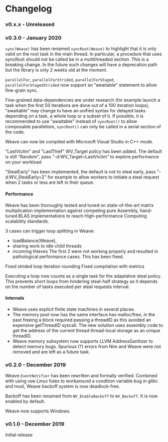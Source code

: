 # Changelog

### v0.x.x - Unreleased

### v0.3.0 - January 2020

`sync(Weave)` has been renamed `syncRoot(Weave)` to highlight that it is only valid on the root task in the main thread. In particular, a procedure that uses syncRoot should not be called be in a multithreaded section. This is a breaking change. In the future such changes will have a deprecation path but the library is only 2 weeks old at the moment.

`parallelFor`, `parallelForStrided`, `parallelForStaged`, `parallelForStagedStrided`
now support an "awaitable" statement to allow fine-grain sync.

Fine-grained data-dependencies are under research (for example launch a task when the first 50 iterations are done out of a 100 iteration loops), "awaitable" may change
to have an unified syntax for delayed tasks depending on a task, a whole loop or a subset of it.
If possible, it is recommended to use "awaitable" instead of `syncRoot()` to allow composable parallelism, `syncRoot()` can only be called in a serial section of the code.

Weave can now be compiled with Microsoft Visual Studio in C++ mode.

"LastVictim" and "LastThief" WV_Target policy has been added.
The default is still "Random", pass "-d:WV_Target=LastVictim" to explore performance on your workload

"StealEarly" has been implemented, the default is not to steal early,
pass "-d:WV_StealEarly=2" for example to allow workers to initiate a steal request
when 2 tasks or less are left in their queue.

#### Performance

Weave has been thoroughly tested and tuned on state-of-the-art matrix multiplication implementation
against competing pure Assembly, hand-tuned BLAS implementations to reach High-performance Computing scalability standards.

3 cases can trigger loop splitting in Weave:
- loadBalance(Weave),
- sharing work to idle child threads
- incoming thieves
The first 2 were not working properly and resulted in pathological performance cases.
This has been fixed.

Fixed strided loop iteration rounding
Fixed compilation with metrics

Executing a loop now counts as a single task for the adaptative steal policy.
This prevents short loops from hindering steal-half strategy as it depends
on the number of tasks executed per steal requests interval.

#### Internals
- Weave uses explicit finite state machines in several places.
- The memory pool now has the same interface has malloc/free, in the past
  freeing a block required passing a threadID as this avoided an expensive getThreadID syscall.
  The new solution uses assembly code to get the address of the current thread thread-local storage
  as an unique threadID.
- Weave memory subsystem now supports LLVM AddressSanitizer to detect memory bugs.
  Spurious (?) errors from Nim and Weave were not removed and are left as a future task.

### v0.2.0 - December 2019

Weave `EventNotifier` has been rewritten and formally verified.
Combined with using raw Linux futex to workaround a condition variable bug
in glibc and musl, Weave backoff system is now deadlock-free.

Backoff has been renamed from `WV_EnableBackoff` to `WV_Backoff`.
It is now enabled by default.

Weave now supports Windows.

### v0.1.0 - December 2019

Initial release
